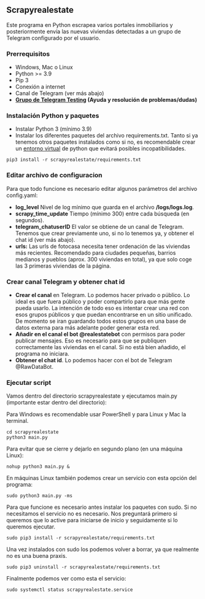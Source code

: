 ## Scrapyrealestate

Este programa en Python escrapea varios portales inmobiliarios y posteriormente envía las nuevas viviendas detectadas a un grupo de Telegram configurado por el usuario.

### Prerrequisitos

- Windows, Mac o Linux
- Python >= 3.9
- Pip 3
- Conexión a internet
- Canal de Telegram (ver más abajo)
- <b><a href="https://t.me/scrapyrealestate_testing">Grupo de Telegram Testing</a> (Ayuda y resolución de problemas/dudas)</b>

### Instalación Python y paquetes
- Instalar Python 3 (mínimo 3.9)
- Instalar los diferentes paquetes del archivo requirements.txt. Tanto si ya tenemos otros paquetes instalados como si no, es recomendable crear un <a href="https://docs.python.org/es/3/tutorial/venv.html">entorno virtual</a> de python que evitará posibles incopatibilidades.

```
pip3 install -r scrapyrealestate/requirements.txt
```
### Editar archivo de configuracion

Para que todo funcione es necesario editar algunos parámetros del archivo config.yaml:

- **log_level** Nivel de log mínimo que guarda en el archivo **/logs/logs.log**.
- **scrapy_time_update** Tiempo (mínimo 300) entre cada búsqueda (en segundos).
- **telegram_chatuserID** El valor se obtiene de un canal de Telegram. Tenemos que crear previamente uno, si no lo tenemos ya, y obtener el chat id (ver más abajo).
- **urls:** Las urls de fotocasa necesita tener ordenación de las viviendas más recientes. Recomendado para ciudades pequeñas, barrios medianos y pueblos (aprox. 300 viviendas en total), ya que solo coge las 3 primeras viviendas de la página.
 

### Crear canal Telegram y obtener chat id
- **Crear el canal** en Telegram. Lo podemos hacer privado o público. Lo ideal es que fuera público y poder compartirlo para que más gente pueda usarlo. La intención de todo eso es intentar crear una red con esos grupos públicos y que puedan encontrarse en un sitio unificado. De momento se iran guardando todos estos grupos en una base de datos externa para más adelante poder generar esta red.
- **Añadir en el canal el bot @realestatebot** con permisos para poder publicar mensajes. Eso es necesario para que se publiquen correctamente las viviendas en el canal. Si no está bien añadido, el programa no iniciara.
- **Obtener el chat id**. Lo podemos hacer con el bot de Telegram @RawDataBot.

### Ejecutar script
Vamos dentro del directorio scrapyrealestate y ejecutamos main.py (importante estar dentro del directorio):

Para Windows es recomendable usar PowerShell y para Linux y Mac la terminal.
```
cd scrapyrealestate
python3 main.py
```
Para evitar que se cierre y dejarlo en segundo plano (en una máquina Linux):

```
nohup python3 main.py &
```
En máquinas Linux también podemos crear un servicio con esta opción del programa:
```
sudo python3 main.py -ms
```
Para que funcione es necesario antes instalar los paquetes con sudo. Si no necesitamos el servicio no es necesario.
Nos preguntará primero si queremos que lo active para iniciarse de inicio y seguidamente si lo queremos ejecutar.
```
sudo pip3 install -r scrapyrealestate/requirements.txt
```
Una vez instalados con sudo los podemos volver a borrar, ya que realmente no es una buena praxis.
```
sudo pip3 uninstall -r scrapyrealestate/requirements.txt
```
Finalmente podemos ver como esta el servicio:
````
sudo systemctl status scrapyrealestate.service
````